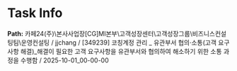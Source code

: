 # Task Info

**Path:** 카페24(주)\본사사업장\[CG]MI본부\고객성장센터\고객성장그룹\비즈니스컨설팅팀\운영컨설팅 / jjchang / [349239] 코칭계정 관리 _ 유관부서 협의·소통(고객 요구사항 해결)_해결이 필요한 고객 요구사항을 유관부서와 협의하여 해소하기 위한 소통 과정을 수행함 / 2025-10-01_00-00-00

